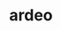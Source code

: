 ---
title: ardeo
ch: [r]
meaning: to burn, be on fire
pos: verb
inf: ardēre
secondppstem: ard
infend: ēre
thirdpp: arsi
fourthpp: arsus
conjugation: second
derivative: arson
---